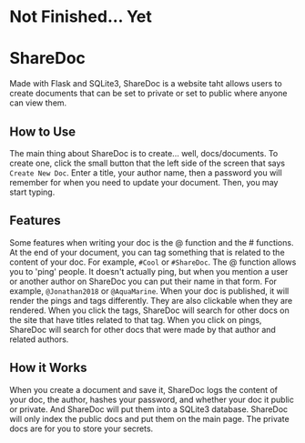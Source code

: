 # Not Finished... Yet
# ShareDoc
Made with Flask and SQLite3, ShareDoc is a website taht allows users to create documents that can be set to private or set to public where anyone can view them.

## How to Use 
The main thing about ShareDoc is to create... well, docs/documents. To create one, click the small button that the left side of the screen that says `Create New Doc`. Enter a title, your author name, then a password you will remember for when you need to update your document. Then, you may start typing. 

## Features
Some features when writing your doc is the @ function and the # functions. At the end of your document, you can tag something that is related to the content of your doc. For example, `#Cool` or `#ShareDoc`. The @ function allows you to 'ping' people. It doesn't actually ping, but when you mention a user or another author on ShareDoc you can put their name in that form. For example, `@Jonathan2018` or `@AquaMarine`. When your doc is published, it will render the pings and tags differently. They are also clickable when they are rendered. When you click the tags, ShareDoc will search for other docs on the site that have titles related to that tag. When you click on pings, ShareDoc will search for other docs that were made by that author and related authors.

## How it Works
When you create a document and save it, ShareDoc logs the content of your doc, the author, hashes your password, and whether your doc it public or private. And ShareDoc will put them into a SQLite3 database. ShareDoc will only index the public docs and put them on the main page. The private docs are for you to store your secrets. 